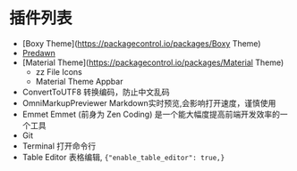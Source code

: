 # 插件列表
* [Boxy Theme](https://packagecontrol.io/packages/Boxy Theme)
* [Predawn](https://packagecontrol.io/packages/Predawn)
* [Material Theme](https://packagecontrol.io/packages/Material Theme)
	* zz File Icons 
	* Material Theme Appbar
* ConvertToUTF8 转换编码，防止中文乱码
* OmniMarkupPreviewer Markdown实时预览,会影响打开速度，谨慎使用
* Emmet Emmet (前身为 Zen Coding) 是一个能大幅度提高前端开发效率的一个工具
* Git
* Terminal 打开命令行
* Table Editor  表格编辑, `{"enable_table_editor": true,}`